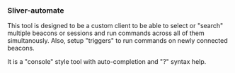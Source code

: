 ### Sliver-automate 
 
This tool is designed to be a custom client to be able to select or "search" multiple beacons or sessions and run commands across all of them simultanously. Also, setup "triggers" to run commands on newly connected beacons. 

It is a "console" style tool with auto-completion and "?" syntax help.
